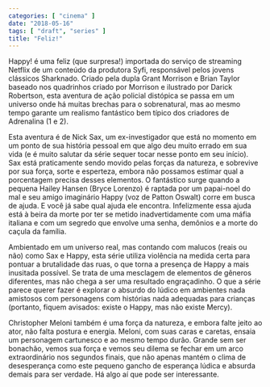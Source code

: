 ```yaml
---
categories: [ "cinema" ]
date: "2018-05-16"
tags: [ "draft", "series" ]
title: "Feliz!"
---
```

Happy! é uma feliz (que surpresa!) importada do serviço de streaming
Netflix de um conteúdo da produtora Syfi, responsável pelos jovens
clássicos Sharknado. Criado pela dupla Grant Morrison e Brian Taylor
baseado nos quadrinhos criado por Morrison e ilustrado por Darick
Robertson, esta aventura de ação policial distópica se passa em um
universo onde há muitas brechas para o sobrenatural, mas ao mesmo tempo
garante um realismo fantástico bem típico dos criadores de Adrenalina
(1 e 2).

Esta aventura é de Nick Sax, um ex-investigador que está no momento
em um ponto de sua história pessoal em que algo deu muito errado em
sua vida (e é muito salutar da série sequer tocar nesse ponto em seu
início). Sax está praticamente sendo movido pelas forças da natureza, e
sobrevive por sua força, sorte e esperteza, embora não possamos estimar
qual a porcentagem precisa desses elementos. O fantástico surge quando
a pequena Hailey Hansen (Bryce Lorenzo) é raptada por um papai-noel do
mal e seu amigo imaginário Happy (voz de Patton Oswalt) corre em busca
de ajuda. E você já sabe qual ajuda ele encontra. Infelizmente essa
ajuda está à beira da morte por ter se metido inadvertidamente com
uma máfia italiana e com um segredo que envolve uma senha, demônios
e a morte do caçula da família.

Ambientado em um universo real, mas contando com malucos (reais ou
não) como Sax e Happy, esta série utiliza violência na medida certa
para pontuar a brutalidade das ruas, o que torna a presença de Happy
a mais inusitada possível. Se trata de uma mesclagem de elementos de
gêneros diferentes, mas não chega a ser uma resultado engraçadinho. O
que a série parece querer fazer é explorar o absurdo do lúdico em
ambientes nada amistosos com personagens com histórias nada adequadas
para crianças (portanto, fiquem avisados: existe o Happy, mas não
existe Mercy).

Christopher Meloni também é uma força da natureza, e embora falte jeito
ao ator, não falta postura e energia. Meloni, com suas caras e caretas,
ensaia um personagem cartunesco e ao mesmo tempo durão. Grande sem
ser bonachão, vemos sua força e vemos seu dilema se fechar em um arco
extraordinário nos segundos finais, que não apenas mantém o clima de
desesperança como este pequeno gancho de esperança lúdica e absurda
demais para ser verdade. Há algo aí que pode ser interessante.
